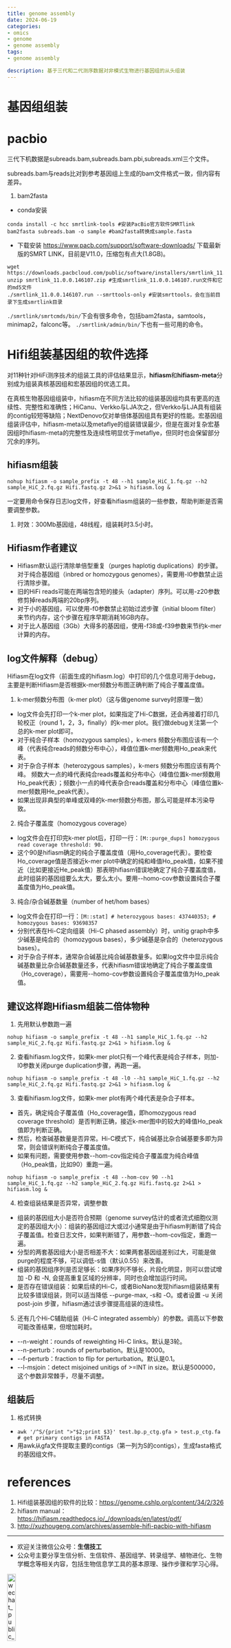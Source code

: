 ```yaml
---
title: genome assembly
date: 2024-06-19
categories: 
- omics
- genome
- genome assembly
tags:
- genome assembly

description: 基于三代和二代测序数据对非模式生物进行基因组的从头组装
---
```


<div align="middle"><music URL></div>

# 基因组组装


# pacbio
三代下机数据是subreads.bam,subreads.bam.pbi,subreads.xml三个文件。

subreads.bam与reads比对到参考基因组上生成的bam文件格式一致，但内容有差异。

1. bam2fasta
- conda安装
```
conda install -c hcc smrtlink-tools #安装PacBio官方软件SMRTlink
bam2fasta subreads.bam -o sample #bam2fasta转换成sample.fasta
```

- 下载安装
https://www.pacb.com/support/software-downloads/ 下载最新版的SMRT LINK，目前是V11.0，压缩包有点大(1.8GB)。

```
wget https://downloads.pacbcloud.com/public/software/installers/smrtlink_11.0.0.146107.zip
unzip smrtlink_11.0.0.146107.zip #生成smrtlink_11.0.0.146107.run文件和它的md5文件
./smrtlink_11.0.0.146107.run --smrttools-only #安装smrttools，会在当前目录下生成smrtlink目录
```

`./smrtlink/smrtcmds/bin/`下会有很多命令，包括bam2fasta，samtools，minimap2，falconc等。
`./smrtlink/admin/bin/`下也有一些可用的命令。



# Hifi组装基因组的软件选择

对11种针对HiFi测序技术的组装工具的评估结果显示，**hifiasm**和**hifiasm-meta**分别成为组装真核基因组和宏基因组的优选工具。

在真核生物基因组组装中，hifiasm在不同方法比较的组装基因组均具有更高的连续性、完整性和准确性；HiCanu、Verkko与LJA次之，但Verkko与LJA具有组装的contig较短等缺陷；NextDenovo仅对单倍体基因组具有更好的性能。宏基因组组装评估中，hifiasm-meta以及metaflye的组装错误最少，但是在面对复杂宏基因组时hifiasm-meta的完整性及连续性明显优于metaflye，但同时也会保留部分冗余的序列。


## hifiasm组装

`nohup hifiasm -o sample_prefix -t 48 --h1 sample_HiC_1.fq.gz --h2 sample_HiC_2.fq.gz Hifi.fastq.gz 2>&1 > hifiasm.log &`

一定要用命令保存日志log文件，好查看hifiasm组装的一些参数，帮助判断是否需要调整参数。

1. 时效：300Mb基因组，48线程，组装耗时3.5小时。


## Hifiasm作者建议
- Hifiasm默认运行清除单倍型重复（purges haplotig duplications）的步骤。对于纯合基因组（inbred or homozygous genomes），需要用-l0参数禁止运行清除步骤。
- 旧的HiFi reads可能在两端包含短的接头（adapter）序列。可以用-z20参数修剪掉reads两端的20bp序列。
- 对于小的基因组，可以使用-f0参数禁止初始过滤步骤（initial bloom filter）来节约内存，这个步骤在程序早期消耗16GB内存。
- 对于比人基因组（3Gb）大得多的基因组，使用-f38或-f39参数来节约k-mer计算的内存。


## log文件解释（debug）
Hifiasm在log文件（前面生成的hifiasm.log）中打印的几个信息可用于debug，主要是判断Hifiasm是否根据k-mer频数分布图正确判断了纯合子覆盖度值。

1. k-mer频数分布图（k-mer plot）（这与做genome survey时原理一致）
- log文件会先打印一个k-mer plot，如果指定了Hi-C数据，还会再接着打印几轮校正（round 1，2，3，finally）的k-mer plot。我们做debug关注第一个总的k-mer plot即可。
- 对于纯合子样本（homozygous samples），k-mers 频数分布图应该有一个峰（代表纯合reads的频数分布中心），峰值位置k-mer频数用Ho_peak来代表。
- 对于杂合子样本（heterozygous samples），k-mers 频数分布图应该有两个峰。 频数大一点的峰代表纯合reads覆盖和分布中心（峰值位置k-mer频数用Ho_peak代表）；频数小一点的峰代表杂合reads覆盖和分布中心（峰值位置k-mer频数用He_peak代表）。
- 如果出现非典型的单峰或双峰的k-mer频数分布图，那么可能是样本污染导致。
2. 纯合子覆盖度（homozygous coverage）
- log文件会在打印完k-mer plot后，打印一行：`[M::purge_dups] homozygous read coverage threshold: 90.` 
- 这个90是hifiasm确定的纯合子覆盖度值（用Ho_coverage代表）。要检查Ho_coverage值是否接近k-mer plot中确定的纯和峰值Ho_peak值，如果不接近（比如更接近He_peak值）那表明hifiasm错误地确定了纯合子覆盖度值，此时组装的基因组要么太大，要么太小。要用--homo-cov参数设置纯合子覆盖度值为Ho_peak值。
3. 纯合/杂合碱基数量（number of het/hom bases）
- log文件会在打印一行：`[M::stat] # heterozygous bases: 437440353; # homozygous bases: 93698357`
- 分别代表在Hi-C定向组装（Hi-C phased assembly）时，unitig graph中多少碱基是纯合的（homozygous bases），多少碱基是杂合的（heterozygous bases）。
- 对于杂合子样本，通常杂合碱基比纯合碱基数量多。如果log文件中显示纯合碱基数量比杂合碱基数量还多，代表hifiasm错误地确定了纯合子覆盖度值（Ho_coverage），需要用--homo-cov参数设置纯合子覆盖度值为Ho_peak值。


## 建议这样跑Hifiasm组装二倍体物种

1. 先用默认参数跑一遍

`nohup hifiasm -o sample_prefix -t 48 --h1 sample_HiC_1.fq.gz --h2 sample_HiC_2.fq.gz Hifi.fastq.gz 2>&1 > hifiasm.log &`

2. 查看hifiasm.log文件，如果k-mer plot只有一个峰代表是纯合子样本，则加-l0参数关闭purge duplication步骤，再跑一遍。

`nohup hifiasm -o sample_prefix -t 48 -l0 --h1 sample_HiC_1.fq.gz --h2 sample_HiC_2.fq.gz Hifi.fastq.gz 2>&1 > hifiasm.log &`

3. 查看hifiasm.log文件，如果k-mer plot有两个峰代表是杂合子样本。
- 首先，确定纯合子覆盖值（Ho_coverage值，即homozygous read coverage threshold）是否判断正确，接近k-mer图中的较大的峰值Ho_peak值即为判断正确。
- 然后，检查碱基数量是否异常。Hi-C模式下，纯合碱基比杂合碱基要多即为异常，则会错误判断纯合子覆盖度值。
- 如果有问题，需要使用参数--hom-cov指定纯合子覆盖度为纯合峰值（Ho_peak值，比如90）重跑一遍。

`nohup hifiasm -o sample_prefix -t 48 --hom-cov 90 --h1 sample_HiC_1.fq.gz --h2 sample_HiC_2.fq.gz Hifi.fastq.gz 2>&1 > hifiasm.log &`

4. 检查组装结果是否异常，调整参数

- 组装的基因组大小是否符合预期（genome survey估计的或者流式细胞仪测定的基因组大小）：组装的基因组过大或过小通常是由于hifiasm判断错了纯合子覆盖值。检查日志文件，如果判断错了，用参数--hom-cov指定，重跑一遍。
- 分型的两套基因组大小是否相差不大：如果两套基因组差别过大，可能是做purge的程度不够，可以调低-s值（默认0.55）来改善。
- 组装的基因组序列是否足够长：如果序列不够长，片段化明显，则可以尝试增加 -D 和 -N, 会提高重复区域的分辨率，同时也会增加运行时间。
- 是否存在错误组装：如果后续的Hi-C，或者BioNano发现hifiasm组装结果有比较多错误组装，则可以适当降低 --purge-max, -s和 -O。或者设置 -u 关闭post-join 步骤，hifiasm通过该步骤提高组装的连续性。

5. 还有几个Hi-C辅助组装（Hi-C integrated assembly）的参数。调高以下参数可能改善结果，但增加耗时。
- --n-weight：rounds of reweighting Hi-C links。默认是3轮。
- --n-perturb：rounds of perturbation。默认是10000。
- --f-perturb：fraction to flip for perturbation。默认是0.1。
- --l-msjoin：detect misjoined unitigs of >=INT in size。默认是500000，这个参数非常棘手，尽量不调整。


## 组装后
1. 格式转换
- `awk '/^S/{print ">"$2;print $3}' test.bp.p_ctg.gfa > test.p_ctg.fa  # get primary contigs in FASTA`
- 用awk从gfa文件提取主要的contigs（第一列为S的contigs），生成fasta格式的基因组文件。




# references
1. Hifi组装基因组的软件的比较：https://genome.cshlp.org/content/34/2/326
2. hifiasm manual：https://hifiasm.readthedocs.io/_/downloads/en/latest/pdf/
3. http://xuzhougeng.com/archives/assemble-hifi-pacbio-with-hifiasm

-------

- 欢迎关注微信公众号：**生信技工**
- 公众号主要分享生信分析、生信软件、基因组学、转录组学、植物进化、生物学概念等相关内容，包括生物信息学工具的基本原理、操作步骤和学习心得。

<img src="https://github.com/yanzhongsino/yanzhongsino.github.io/blob/hexo/source/wechat/Wechat_public_qrcode.jpg?raw=true" width=20% title="wechat_public_QRcode.png" align=center/>
